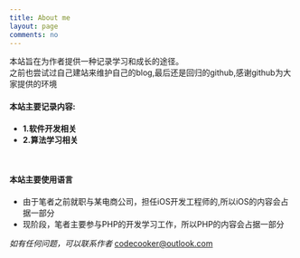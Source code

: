 ```yaml
---
title: About me
layout: page
comments: no
---
```


本站旨在为作者提供一种记录学习和成长的途径。  
之前也尝试过自己建站来维护自己的blog,最后还是回归的github,感谢github为大家提供的环境

#### 本站主要记录内容:  
* **1.软件开发相关**  
* **2.算法学习相关**   

<br>

#### 本站主要使用语言
* 由于笔者之前就职与某电商公司，担任iOS开发工程师的,所以iOS的内容会占据一部分
* 现阶段，笔者主要参与PHP的开发学习工作，所以PHP的内容会占据一部分

*如有任何问题，可以联系作者* <codecooker@outlook.com>